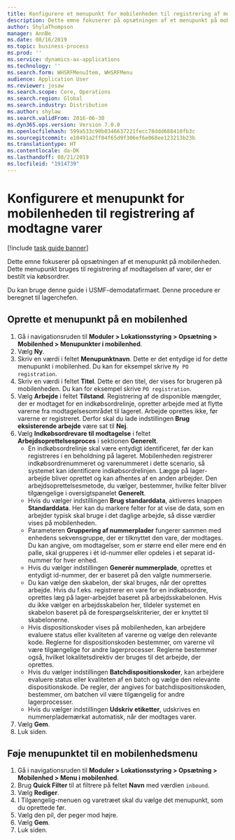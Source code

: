 ```yaml
---
title: Konfigurere et menupunkt for mobilenheden til registrering af modtagne varer
description: Dette emne fokuserer på opsætningen af et menupunkt på mobilenheden.
author: ShylaThompson
manager: AnnBe
ms.date: 08/16/2019
ms.topic: business-process
ms.prod: ''
ms.service: dynamics-ax-applications
ms.technology: ''
ms.search.form: WHSRFMenuItem, WHSRFMenu
audience: Application User
ms.reviewer: josaw
ms.search.scope: Core, Operations
ms.search.region: Global
ms.search.industry: Distribution
ms.author: shylaw
ms.search.validFrom: 2016-06-30
ms.dyn365.ops.version: Version 7.0.0
ms.openlocfilehash: 599a533c90b0346637221fecc78ddd688410fb3c
ms.sourcegitcommit: e10491a2ff04f65d9f306ef6e068ee123213b23b
ms.translationtype: HT
ms.contentlocale: da-DK
ms.lasthandoff: 08/21/2019
ms.locfileid: "1914739"
---
```

# <a name="set-up-a-mobile-device-menu-item-to-register-received-items"></a>Konfigurere et menupunkt for mobilenheden til registrering af modtagne varer

[!include [task guide banner](../../includes/task-guide-banner.md)]

Dette emne fokuserer på opsætningen af et menupunkt på mobilenheden. Dette menupunkt bruges til registrering af modtagelsen af varer, der er bestilt via købsordrer. 

Du kan bruge denne guide i USMF-demodatafirmaet. Denne procedure er beregnet til lagerchefen.


## <a name="create-a-mobile-device-menu-item"></a>Oprette et menupunkt på en mobilenhed
1. Gå i navigationsruden til **Moduler > Lokationsstyring > Opsætning > Mobilenhed > Menupunkter i mobilenhed**.
2. Vælg **Ny**.
3. Skriv en værdi i feltet **Menupunktnavn**. Dette er det entydige id for dette menupunkt i mobilenhed. Du kan for eksempel skrive `My PO registration`.  
4. Skriv en værdi i feltet **Titel**. Dette er den titel, der vises for brugeren på mobilenheden. Du kan for eksempel skrive `PO registration`.  
5. Vælg **Arbejde** i feltet **Tilstand**. Registrering af de disponible mængder, der er modtaget for en indkøbsordrelinje, opretter arbejde med at flytte varerne fra modtagelsesområdet til lageret. Arbejde oprettes ikke, før varerne er registreret. Derfor skal du lade indstillingen **Brug eksisterende arbejde** være sat til **Nej**.
6. Vælg **Indkøbsordrevare til modtagelse** i feltet **Arbejdsoprettelsesproces** i sektionen **Generelt**.
    - En indkøbsordrelinje skal være entydigt identificeret, før der kan registreres i en beholdning på lageret. Mobilenheden registrerer indkøbsordrenummeret og varenummeret i dette scenario, så systemet kan identificere indkøbsordrelinjen. Lægge på lager-arbejde bliver oprettet og kan afhentes af en anden arbejder. Den arbejdsoprettelsesmetode, du vælger, bestemmer, hvilke felter bliver tilgængelige i oversigtspanelet **Generelt**.  
    - Hvis du vælger indstillingen **Brug standarddata**, aktiveres knappen **Standarddata**. Her kan du markere felter for at vise de data, som en arbejder typisk skal bruge i det daglige arbejde, så disse værdier vises på mobilenheden.  
    - Parameteren **Gruppering af nummerplader** fungerer sammen med enhedens sekvensgruppe, der er tilknyttet den vare, der modtages. Du kan angive, om modtagelser, som er større end eller mere end én palle, skal grupperes i ét id-nummer eller opdeles i et separat id-nummer for hver enhed.  
    - Hvis du vælger indstillingen **Generér nummerplade**, oprettes et entydigt id-nummer, der er baseret på den valgte nummerserie.  
    - Du kan vælge den skabelon, der skal bruges, når der oprettes arbejde. Hvis du f.eks. registrerer en vare for en indkøbsordre, oprettes læg på lager-arbejdet baseret på arbejdsskabelonen. Hvis du ikke vælger en arbejdsskabelon her, tildeler systemet en skabelon baseret på de forespørgselskriterier, der er knyttet til skabelonerne.  
    - Hvis dispositionskoder vises på mobilenheden, kan arbejdere evaluere status eller kvaliteten af varerne og vælge den relevante kode. Reglerne for dispositionskoden bestemmer, om varerne vil være tilgængelige for andre lagerprocesser. Reglerne bestemmer også, hvilket lokalitetsdirektiv der bruges til det arbejde, der oprettes.   
    - Hvis du vælger indstillingen **Batchdispositionskoder**, kan arbejdere evaluere status eller kvaliteten af en batch og vælge den relevante dispositionskode. De regler, der angives for batchdispositionskoden, bestemmer, om batchen vil være tilgængelig for andre lagerprocesser.  
    - Hvis du vælger indstillingen **Udskriv etiketter**, udskrives en nummerplademærkat automatisk, når der modtages varer.  
7. Vælg **Gem**.
8. Luk siden.

## <a name="add-the-menu-item-to-a-mobile-device-menu"></a>Føje menupunktet til en mobilenhedsmenu
1. Gå i navigationsruden til **Moduler > Lokationsstyring > Opsætning > Mobilenhed > Menu i mobilenhed**.
2. Brug **Quick Filter** til at filtrere på feltet **Navn** med værdien `inbound`.
3. Vælg **Rediger**.
4. I Tilgængelig-menuen og varetræet skal du vælge det menupunkt, som du oprettede før.
5. Vælg den pil, der peger mod højre.
6. Vælg **Gem**.
7. Luk siden.

